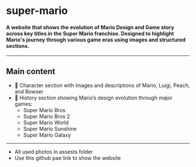 # super-mario
#### A website that shows the evolution of **Mario Design** and **Game story** across key titles in the Super Mario franchise. Designed to highlight Mario's journey through various game eras using images and structured sections.
---
## Main content
- 🔹 Character section with images and descriptions of Mario, Luigi, Peach, and Bowser
- 🔹 History section showing Mario’s design evolution through major games:
  - Super Mario Bros
  - Super Mario Bros 2
  - Super Mario World
  - Super Mario Sunshine
  - Super Mario Galaxy
---
- All used photos in assests folder
- Use this github pae link to show the website